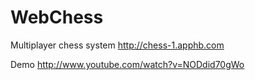 WebChess
========
Multiplayer chess system http://chess-1.apphb.com

Demo http://www.youtube.com/watch?v=NODdid70gWo
